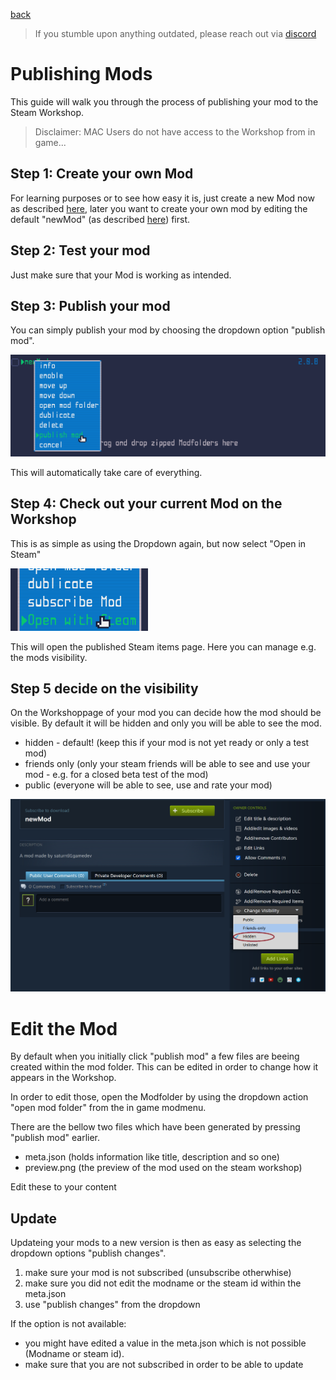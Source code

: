 <a href="../index.md">back</a>

>If you stumble upon anything outdated, please reach out via [discord](https://discord.gg/uJjuuAH5uX)

# Publishing Mods

This guide will walk you through the process of publishing your mod to the Steam Workshop.

> Disclaimer: MAC Users do not have access to the Workshop from in game...

## Step 1: Create your own Mod
For learning purposes or to see how easy it is, just create a new Mod now as described [here](../mod-creation.md), later you want to create your own mod by editing the default "newMod" (as described [here](../creating-new-mods/index.md)) first.

## Step 2: Test your mod
Just make sure that your Mod is working as intended.

## Step 3: Publish your mod
You can simply publish your mod by choosing the dropdown option "publish mod".

![alt text](publish-mod.png)

This will automatically take care of everything.

## Step 4: Check out your current Mod on the Workshop
This is as simple as using the Dropdown again, but now select "Open in Steam"

<img src="show-on-steam.png" style="max-height: 100px;">

This will open the published Steam items page. Here you can manage e.g. the mods visibility. 

## Step 5 decide on the visibility

On the Workshoppage of your mod you can decide how the mod should be visible. By default it will be hidden and only you will be able to see the mod.

- hidden - default! (keep this if your mod is not yet ready or only a test mod)
- friends only (only your steam friends will be able to see and use your mod - e.g. for a closed beta test of the mod)
- public (everyone will be able to see, use and rate your mod)

![alt text](mod-visibility.png)

# Edit the Mod
By default when you initially click "publish mod" a few files are beeing created within the mod folder. This can be edited in order to change how it appears in the Workshop.

In order to edit those, open the Modfolder by using the dropdown action "open mod folder" from the in game modmenu.

There are the bellow two files which have been generated by pressing "publish mod" earlier.
- meta.json (holds information like title, description and so one)
- preview.png (the preview of the mod used on the steam workshop)

Edit these to your content

## Update

Updateing your mods to a new version is then as easy as selecting the dropdown options "publish changes".

1. make sure your mod is not subscribed (unsubscribe otherwhise)
2. make sure you did not edit the modname or the steam id within the meta.json
3. use "publish changes" from the dropdown

If the option is not available:
- you might have edited a value in the meta.json which is not possible (Modname or steam id).
- make sure that you are not subscribed in order to be able to update
